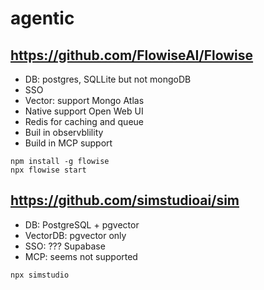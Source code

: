 # agentic

## https://github.com/FlowiseAI/Flowise
- DB: postgres, SQLLite but not mongoDB
- SSO
- Vector: support Mongo Atlas
- Native support Open Web UI
- Redis for caching and queue
- Buil in observblility 
- Build in MCP support
```
npm install -g flowise
npx flowise start
```
## https://github.com/simstudioai/sim
- DB: PostgreSQL + pgvector
- VectorDB: pgvector only
- SSO: ??? Supabase
- MCP: seems not supported
```
npx simstudio
```